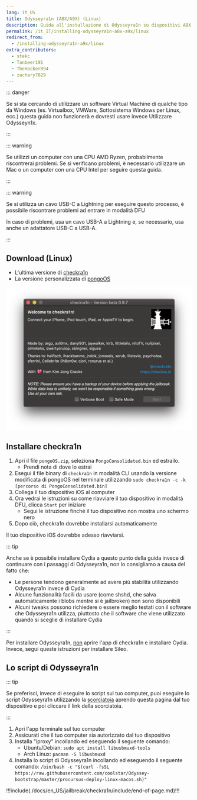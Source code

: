 ```yaml
---
lang: it_US
title: Odysseyra1n (A8X/A9X) (Linux)
description: Guida all'installazione di Odysseyra1n su dispositivi A8X e A9X su Linux
permalink: /it_IT/installing-odysseyra1n-a8x-a9x/linux
redirect_from:
  - /installing-odysseyra1n-a9x/linux
extra_contributors:
  - stekc
  - Tanbeer191
  - TheHacker894
  - zachary7829
---
```


::: danger

Se si sta cercando di utilizzare un software Virtual Machine di qualche tipo da Windows (es. Virtualbox, VMWare, Sottosistema Windows per Linux, ecc.) questa guida non funzionerà e dovresti usare invece <router-link to="/using-odysseyn1x">Utilizzare Odysseyn1x</router-link>.

:::

::: warning

Se utilizzi un computer con una CPU AMD Ryzen, probabilmente riscontrerai problemi. Se si verificano problemi, è necessario utilizzare un Mac o un computer con una CPU Intel per seguire questa guida.

:::

::: warning

Se si utilizza un cavo USB-C a Lightning per eseguire questo processo, è possibile riscontrare problemi ad entrare in modalità DFU

In caso di problemi, usa un cavo USB-A a Lightning e, se necessario, usa anche un adattatore USB-C a USB-A.

:::

## Download (Linux)

- L'ultima versione di [checkra1n](https://checkra.in)
- La versione personalizzata di [pongoOS](https://github.com/checkra1n/BugTracker/files/6429930/Pongo.zip)

![Uno screenshot dell'applicazione checkra1n](/assets/images/checkra1n.png)

## Installare checkra1n

1. Apri il file `pongoOS.zip`, seleziona `PongoConsolidated.bin` ed estrailo.
   - Prendi nota di dove lo estrai
2. Esegui il file binary di `checkra1n` in modalità CLI usando la versione modificata di pongoOS nel terminale utilizzando `sudo checkra1n -c -k [percorso di PongoConsolidated.bin]`
3. Collega il tuo dispositivo iOS al computer
4. Ora vedrai le istruzioni su come riavviare il tuo dispositivo in <router-link to="/faq/#what-is-dfu-mode">modalità DFU</router-link>, clicca `Start` per iniziare
   - Segui le istruzione finché il tuo dispositivo non mostra uno schermo nero
5. Dopo ciò, checkra1n dovrebbe installarsi automaticamente

Il tuo dispositivo iOS dovrebbe adesso riavviarsi.

<!--Will probably make this better later on but this will work for now-->

::: tip

Anche se è possibile installare Cydia a questo punto della guida invece di continuare con i passaggi di Odysseyra1n, non lo consigliamo a causa del fatto che:

- Le persone tendono generalmente ad avere più stabilità utilizzando Odysseyra1n invece di Cydia
- Alcune funzionalità facili da usare (come shshd, che salva automaticamente i blobs mentre si è jailbroken) non sono disponibili
- Alcuni tweaks possono richiedere o essere meglio testati con il software che Odysseyra1n utilizza, piuttosto che il software che viene utilizzato quando si sceglie di installare Cydia

:::

Per installare Odysseyra1n, <u>non</u> aprire l'app di checkra1n e installare Cydia. Invece, segui queste istruzioni per installare Sileo.

## Lo script di Odysseyra1n

::: tip

Se preferisci, invece di eseguire lo script sul tuo computer, puoi eseguire lo script Odysseyra1n utilizzando la [scorciatoia](https://www.icloud.com/shortcuts/8d4e206d568d4aadb624b2a6191a3771) aprendo questa pagina dal tuo dispositivo e poi cliccare il link della scorciatoia.

:::

1. Apri l'app terminale sul tuo computer
2. Assicurati che il tuo computer sia autorizzato dal tuo dispositivo
3. Installa "iproxy" incollando ed eseguendo il seguente comando:
   - Ubuntu/Debian: `sudo apt install libusbmuxd-tools`
   - Arch Linux: `pacman -S libusbmuxd`
4. Installa lo script di Odysseyra1n incollando ed eseguendo il seguente comando: `/bin/bash -c "$(curl -fsSL https://raw.githubusercontent.com/coolstar/Odyssey-bootstrap/master/procursus-deploy-linux-macos.sh)"`

!!!include(./docs/en_US/jailbreak/checkra1n/include/end-of-page.md)!!!
